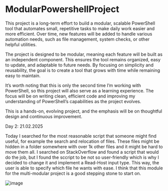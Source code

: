 # ModularPowershellProject

This project is a long-term effort to build a modular, scalable PowerShell tool that automates small, repetitive tasks to make daily work easier and more efficient. Over time, new features will be added to handle various automation needs, such as file management, system checks, or other helpful utilities.

The project is designed to be modular, meaning each feature will be built as an independent component. This ensures the tool remains organized, easy to update, and adaptable to future needs. By focusing on simplicity and reusability, the goal is to create a tool that grows with time while remaining easy to maintain.

It’s worth noting that this is only the second time I’m working with PowerShell, so this project will also serve as a learning experience. The focus will be on writing clean, efficient code and improving my understanding of PowerShell’s capabilities as the project evolves.

This is a hands-on, evolving project, and the emphasis will be on thoughtful design and continuous improvement.

Day 2: 21.02.2025

Today I searched for the most reasonable script that someone might find useful, for example the search and relocation of files. These files might be hidden in a folder somewhere with over 1k other files and it might be hard to move them all. I searched on StackOverflow and found a script that would do the job, but I found the sccript to be not so user-friendly which is why I decided to change it and implement a Read-Host input type. This way, the user is able to specify which file he wants with ease. I think that this module for the multi-modular project is a good stepping stone to start on.

![image](https://github.com/user-attachments/assets/5d134876-fa13-4b38-8514-28d24f73b525)
